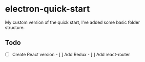 # electron-quick-start

 My custom version of the quick start, I've added some basic folder structure.



## Todo

- [ ] Create React version
      - [ ] Add Redux
      - [ ] Add react-router

      ​